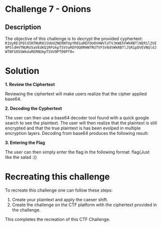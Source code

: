 ﻿﻿

# Challenge 7 - Onions

## Description

The objective of this challenge is to decrypt the provided cyphertext: `R1UyRE1PQldIRTNUR01SUUdZNERNTUpYR01aREFOU0VHWVlUTVJKWEhFWkRBTlNER1lZVE9PSldHVTNURU5aVEdKQ1RFUkpTSVVaREFOQ0RHWTRUTVFSV0dVWkRBTlJSR1pDVEVNQldJWTNFS05SWkdaRERNUkpTSVU9PT09PT0=`

# Solution
**1. Review the Ciphertext**

Reviewing the ciphertext will make users realize that the cipher applied base64.
 
**2. Decoding the Cyphertext**

The user can then use a base64 decoder tool found with a quick google search to see the plaintext.  The user will then realize that the plaintext is still encrypted and that the
true plaintext is has been evolped in multiple encryption layers. Decoding from base64 produces the following result: 

**3. Entering the Flag**

The user can then simply enter the flag in the following format: flag{Just like the salad :)}

# Recreating this challenge 

To recreate this challenge one can follow these steps:

1. Create your plaintext and apply the caeser shift.
2. Create the challenge on the CTF platform with the ciphertext provided in the challenge.

This completes the recreation of this CTF Challenge. 

